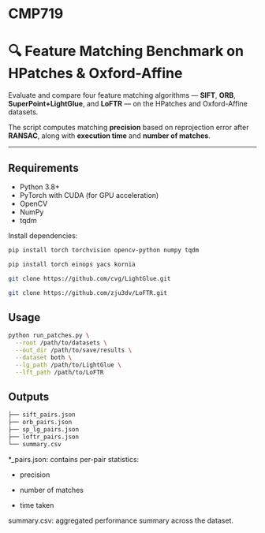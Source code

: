 # CMP719

# 🔍 Feature Matching Benchmark on HPatches & Oxford-Affine

Evaluate and compare four feature matching algorithms — **SIFT**, **ORB**, **SuperPoint+LightGlue**, and **LoFTR** — on the HPatches and Oxford-Affine datasets.

The script computes matching **precision** based on reprojection error after **RANSAC**, along with **execution time** and **number of matches**.

---

## Requirements

- Python 3.8+
- PyTorch with CUDA (for GPU acceleration)
- OpenCV
- NumPy
- tqdm

Install dependencies:

```bash
pip install torch torchvision opencv-python numpy tqdm

pip install torch einops yacs kornia

git clone https://github.com/cvg/LightGlue.git

git clone https://github.com/zju3dv/LoFTR.git
```

## Usage
```bash
python run_patches.py \
  --root /path/to/datasets \
  --out_dir /path/to/save/results \
  --dataset both \
  --lg_path /path/to/LightGlue \
  --lft_path /path/to/LoFTR
```  
  
## Outputs

```bash
├── sift_pairs.json
├── orb_pairs.json
├── sp_lg_pairs.json
├── loftr_pairs.json
└── summary.csv  
```

*_pairs.json: contains per-pair statistics:

- precision

- number of matches

- time taken

summary.csv: aggregated performance summary across the dataset.
  
